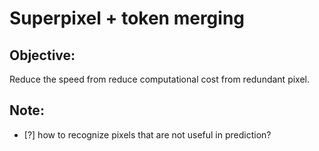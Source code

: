 # Superpixel + token merging 
## Objective: 
Reduce the speed from reduce computational cost from redundant pixel.





## Note: 
- [?] how to recognize pixels that are not useful in prediction? 

